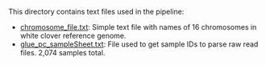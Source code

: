 This directory contains text files used in the pipeline:

- [chromosome_file.txt](./chromosome_file.txt): Simple text file with names of 16 chromosomes in white clover reference genome.
- [glue_pc_sampleSheet.txt](./gluw_pc_sampleSheet.txt): File used to get sample IDs to parse raw read files. 2,074 samples total.